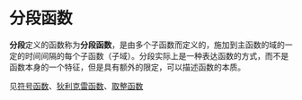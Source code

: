 # 分段函数

**分段**定义的函数称为**分段函数**，是由多个子函数而定义的，施加到主函数的域的一定的时间间隔的每个子函数（子域）。分段实际上是一种表达函数的方式，而不是函数本身的一个特征，但是具有额外的限定，可以描述函数的本质。

见[符号函数](../特殊函数/符号函数/符号函数.md "符号函数")、[狄利克雷函数](../特殊函数/狄利克雷函数/狄利克雷函数.md "狄利克雷函数")、[取整函数](../特殊函数/取整函数/取整函数.md "取整函数")
